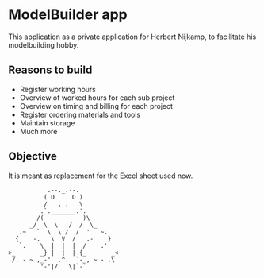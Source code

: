# ModelBuilder app
This application as a private application for Herbert Nijkamp, to facilitate his modelbuilding hobby.

## Reasons to build
* Register working hours
* Overview of worked hours for each sub project
* Overview on timing and billing for each project
* Register ordering materials and tools
* Maintain storage
* Much more

## Objective
It is meant as replacement for the Excel sheet used now.

```
           .--._.--.
          ( O     O )
          /   . .   \
         .`._______.'.
        /(           )\
      _/  \  \   /  /  \_
   .~   `  \  \ /  /  '   ~.
  {    -.   \  V  /   .-    }
_ _`.    \  |  |  |  /    .'_ _
>_       _} |  |  | {_       _<
 /. - ~ ,_-'  .^.  `-_, ~ - .\
         '-'|/   \|`-`
```
